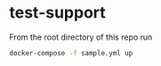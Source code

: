 # test-support

From the root directory of this repo run 
```bash
docker-compose -f sample.yml up
```
